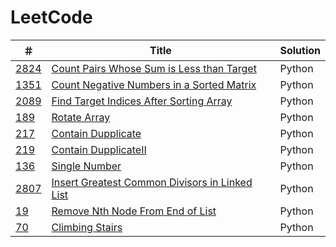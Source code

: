 # LeetCode

| ＃ | Title | Solution |
| --- | --- | --- |
| [2824](https://leetcode.com/problems/count-pairs-whose-sum-is-less-than-target/description/) | [Count Pairs Whose Sum is Less than Target](https://leetcode.com/problems/count-pairs-whose-sum-is-less-than-target/description/) | Python |
| [1351](https://leetcode.com/problems/count-negative-numbers-in-a-sorted-matrix/) | [ Count Negative Numbers in a Sorted Matrix](https://leetcode.com/problems/count-negative-numbers-in-a-sorted-matrix/) | Python |
| [2089](https://leetcode.com/problems/find-target-indices-after-sorting-array/solutions/5078996/python-simple-solution/) | [ Find Target Indices After Sorting Array](https://leetcode.com/problems/find-target-indices-after-sorting-array/solutions/5078996/python-simple-solution/) | Python |
| [189](https://leetcode.com/problems/rotate-array/solutions/5091414/python-solution/) | [ Rotate Array ](https://leetcode.com/problems/rotate-array/solutions/5091414/python-solution/) | Python |
| [217](https://leetcode.com/problems/contains-duplicate/solutions/5093546/python-one-line-solution/) | [ Contain Dupplicate ](https://leetcode.com/problems/contains-duplicate/solutions/5093546/python-one-line-solution/) | Python |
| [219](https://leetcode.com/problems/contains-duplicate-ii/solutions/5093567/python-hash-table-solution/) | [ Contain DupplicateⅡ ](https://leetcode.com/problems/contains-duplicate-ii/solutions/5093567/python-hash-table-solution/) | Python |
| [136](https://leetcode.com/problems/single-number/solutions/5105474/python-simple-solution/) | [ Single Number ](https://leetcode.com/problems/single-number/solutions/5105474/python-simple-solution/) | Python |
| [2807](https://leetcode.com/problems/insert-greatest-common-divisors-in-linked-list/solutions/5105583/python-solution/) | [ Insert Greatest Common Divisors in Linked List ](https://leetcode.com/problems/insert-greatest-common-divisors-in-linked-list/solutions/5105583/python-solution/) | Python |
| [19](https://leetcode.com/problems/remove-nth-node-from-end-of-list/solutions/5105677/python-solution/) | [ Remove Nth Node From End of List ](https://leetcode.com/problems/remove-nth-node-from-end-of-list/solutions/5105677/python-solution/) | Python |
| [70](https://leetcode.com/problems/climbing-stairs/solutions/5124301/python-dynamic-programming/) | [ Climbing Stairs ](https://leetcode.com/problems/climbing-stairs/solutions/5124301/python-dynamic-programming/) | Python |
